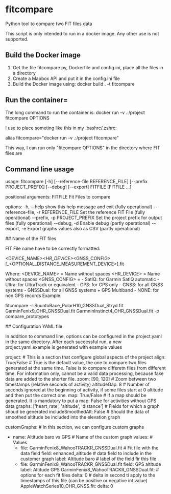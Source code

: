 # fitcompare
Python tool to compare two FIT files data

This script is only intended to run in a docker image. Any other use is not supported.

## Build the Docker image
1. Get the file fitcompare.py, Dockerfile and config.ini, place all the files in a directory
2. Create a Mapbox API and put it in the config.ini file
3. Build the Docker image using: docker build . -t fitcompare

## Run the container=
The long command to run the container is:
docker run -v .:/project fitcompare OPTIONS

I use to place someting like this in my .bashrc/.zshrc:

alias fitcompare="docker run -v .:/project fitcompare" 

This way, I can run only "fitcompare OPTIONS" in the directory where FIT files are 

## Command line usage

usage: fitcompare [-h] [--reference-file REFERENCE_FILE]
                     [--prefix PROJECT_PREFIX] [--debug] [--export]
                     FITFILE [FITFILE ...]
                     
positional arguments:
  FITFILE               Fit Files to compare

options:
  -h, --help            show this help message and exit (fully operational)
  --reference-file, -r REFERENCE_FILE 
                        Set the reference FIT File (fully operational)
  --prefix, -p PROJECT_PREFIX
                        Set the project prefix for output files (fully operational)
  --debug, -d           Enable debug (partly operational)
  --export, -e          Export graphs values also as CSV (partly operational)

## Name of the FIT files
  
FIT File name have to be correctly formatted:

<DEVICE_NAME>_<HR_DEVICE>_<GNSS_CONFIG>[_<OPTIONAL_DISTANCE_MEASUREMENT_DEVICE>].fit

Where:
<DEVICE_NAME> = Name without spaces
<HR_DEVICE> = Name without spaces
<GNSS_CONFIG> =  - SatIQ:    for Garmin SatIQ automatic
                 - Ultra:    for UltraTrack or equivalent
                 - GPS:      for GPS only
                 - GNSS:     for all GNSS systems
                 - GNSSDual: for all GNSS systems + GPS Multiband
                 - NONE:     for non GPS records
Example:

fitcompare -r SuuntoRace_PolarH10_GNSSDual_Stryd.fit GarminFenix9_OHR_GNSSDual.fit GarmninInstinct4_OHR_GNSSDual.fit -p compare_prototypes

## Configuration YAML file

In addition to command line, options can be configured in the project.yaml in the same directory.
After each successful run, a new project.yaml.example is generated with example values

project: # This is a section that configure global aspects of the project
  align: True/False # True is the default value, the one to compare two files generated at the same time. False is to compare differetn files from different time. For information only, cannot be a valid data processing, because fake data are added to the shorter file.
  zoom: [90, 120] # Zoom between two timestamps (relative seconds of activity)
  altitudeGap: 8  # Number of seconds ignored at the beginning of activity, if some files start at 0 altitude and then put the correct one.
  map: True/False # If a map should be generated. It is mandatory to put a map: False for activities without GPS data
  graphs: ['heart_rate', 'altitude', 'distance'] # Fields for which a graph shoud be generated
  includeSmoothedAlt: False # Should the data of smoothed altitude be included into the elevation graph
  
customGraphs: # In this section, we can configure custom graphs
  - name: Altitude baro vs GPS # Name of the custom graph
    values: # Values
      - file: GarminFenix8_WahooTRACKR_GNSSDual.fit # Fit file with the data field
        field: enhanced_altitude # data field to include in the customer graph
        label: Altitude baro # label of the field fir this file
      - file: GarminFenix8_WahooTRACKR_GNSSDual.fit 
        field: GPS altitude
        label: Altitude GPS
GarminFenix8_WahooTRACKR_GNSSDual.fit: # options for each fit files
  delta: 0 # delta in second ti apply to the timestamps of this file (can be positive or negative int value)
AppleWatchSeries10_OHR_GNSS.fit:
  delta: 0
